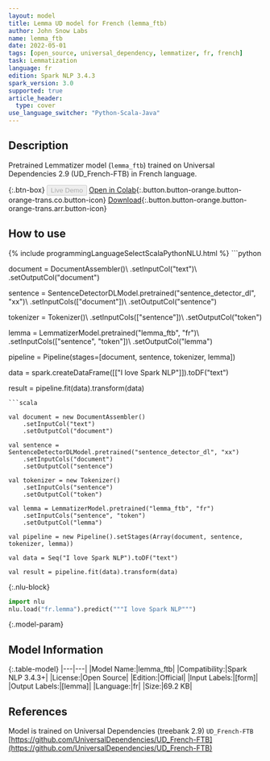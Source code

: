 ```yaml
---
layout: model
title: Lemma UD model for French (lemma_ftb)
author: John Snow Labs
name: lemma_ftb
date: 2022-05-01
tags: [open_source, universal_dependency, lemmatizer, fr, french]
task: Lemmatization
language: fr
edition: Spark NLP 3.4.3
spark_version: 3.0
supported: true
article_header:
  type: cover
use_language_switcher: "Python-Scala-Java"
---
```


## Description

Pretrained Lemmatizer model (`lemma_ftb`) trained on Universal Dependencies 2.9 (UD_French-FTB) in French language.

{:.btn-box}
<button class="button button-orange" disabled>Live Demo</button>
[Open in Colab](https://colab.research.google.com/github/JohnSnowLabs/spark-nlp-workshop/blob/master/jupyter/annotation/english/model-downloader/Create%20custom%20pipeline%20-%20NerDL.ipynb){:.button.button-orange.button-orange-trans.co.button-icon}
[Download](https://s3.amazonaws.com/auxdata.johnsnowlabs.com/public/models/lemma_ftb_fr_3.4.3_3.0_1651429183598.zip){:.button.button-orange.button-orange-trans.arr.button-icon}

## How to use



<div class="tabs-box" markdown="1">
{% include programmingLanguageSelectScalaPythonNLU.html %}
```python
          
document = DocumentAssembler()\ 
    .setInputCol("text")\ 
    .setOutputCol("document")

sentence = SentenceDetectorDLModel.pretrained("sentence_detector_dl", "xx")\ 
    .setInputCols(["document"])\ 
    .setOutputCol("sentence")

tokenizer = Tokenizer()\ 
    .setInputCols(["sentence"])\ 
    .setOutputCol("token") 

lemma = LemmatizerModel.pretrained("lemma_ftb", "fr")\ 
    .setInputCols(["sentence", "token"])\ 
    .setOutputCol("lemma")

pipeline = Pipeline(stages=[document, sentence, tokenizer, lemma])

data = spark.createDataFrame([["I love Spark NLP"]]).toDF("text")

result = pipeline.fit(data).transform(data)
```
```scala

val document = new DocumentAssembler()
    .setInputCol("text")
    .setOutputCol("document")

val sentence = SentenceDetectorDLModel.pretrained("sentence_detector_dl", "xx")
    .setInputCols("document")
    .setOutputCol("sentence")

val tokenizer = new Tokenizer() 
    .setInputCols("sentence") 
    .setOutputCol("token")

val lemma = LemmatizerModel.pretrained("lemma_ftb", "fr")
    .setInputCols("sentence", "token")
    .setOutputCol("lemma")

val pipeline = new Pipeline().setStages(Array(document, sentence, tokenizer, lemma))

val data = Seq("I love Spark NLP").toDF("text")

val result = pipeline.fit(data).transform(data)
```


{:.nlu-block}
```python
import nlu
nlu.load("fr.lemma").predict("""I love Spark NLP""")
```

</div>

{:.model-param}
## Model Information

{:.table-model}
|---|---|
|Model Name:|lemma_ftb|
|Compatibility:|Spark NLP 3.4.3+|
|License:|Open Source|
|Edition:|Official|
|Input Labels:|[form]|
|Output Labels:|[lemma]|
|Language:|fr|
|Size:|69.2 KB|

## References

Model is trained on Universal Dependencies (treebank 2.9) `UD_French-FTB`
[https://github.com/UniversalDependencies/UD_French-FTB](https://github.com/UniversalDependencies/UD_French-FTB)